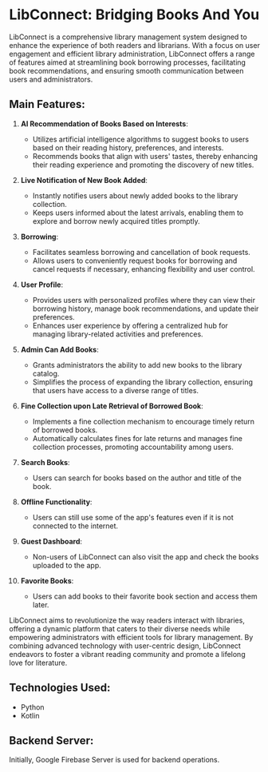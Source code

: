 # LibConnect: Bridging Books And You

LibConnect is a comprehensive library management system designed to enhance the experience of both readers and librarians. With a focus on user engagement and efficient library administration, LibConnect offers a range of features aimed at streamlining book borrowing processes, facilitating book recommendations, and ensuring smooth communication between users and administrators.

## Main Features:
1. **AI Recommendation of Books Based on Interests**:
   - Utilizes artificial intelligence algorithms to suggest books to users based on their reading history, preferences, and interests.
   - Recommends books that align with users' tastes, thereby enhancing their reading experience and promoting the discovery of new titles.

2. **Live Notification of New Book Added**:
   - Instantly notifies users about newly added books to the library collection.
   - Keeps users informed about the latest arrivals, enabling them to explore and borrow newly acquired titles promptly.

3. **Borrowing**:
   - Facilitates seamless borrowing and cancellation of book requests.
   - Allows users to conveniently request books for borrowing and cancel requests if necessary, enhancing flexibility and user control.

4. **User Profile**:
   - Provides users with personalized profiles where they can view their borrowing history, manage book recommendations, and update their preferences.
   - Enhances user experience by offering a centralized hub for managing library-related activities and preferences.

5. **Admin Can Add Books**:
   - Grants administrators the ability to add new books to the library catalog.
   - Simplifies the process of expanding the library collection, ensuring that users have access to a diverse range of titles.

6. **Fine Collection upon Late Retrieval of Borrowed Book**:
   - Implements a fine collection mechanism to encourage timely return of borrowed books.
   - Automatically calculates fines for late returns and manages fine collection processes, promoting accountability among users.

7. **Search Books**:
   - Users can search for books based on the author and title of the book.

8. **Offline Functionality**:
   - Users can still use some of the app's features even if it is not connected to the internet.

9. **Guest Dashboard**:
   - Non-users of LibConnect can also visit the app and check the books uploaded to the app.

10. **Favorite Books**:
    - Users can add books to their favorite book section and access them later.

LibConnect aims to revolutionize the way readers interact with libraries, offering a dynamic platform that caters to their diverse needs while empowering administrators with efficient tools for library management. By combining advanced technology with user-centric design, LibConnect endeavors to foster a vibrant reading community and promote a lifelong love for literature.

## Technologies Used:
- Python
- Kotlin

## Backend Server:
Initially, Google Firebase Server is used for backend operations.
